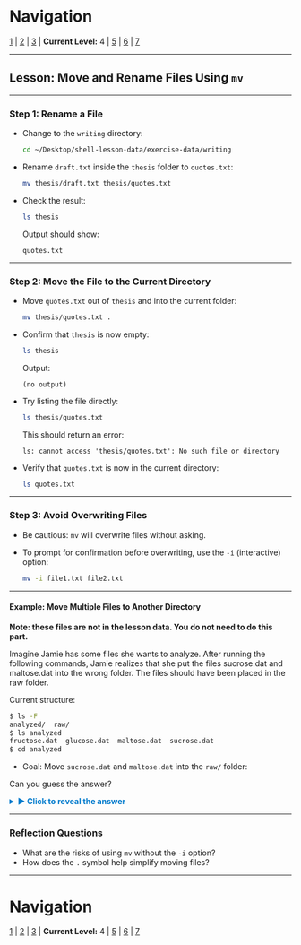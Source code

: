 # Navigation
[1](./unix-shell-basics-creating-files-lv1.md) | [2](./unix-shell-basics-creating-files-lv2.md) | [3](./unix-shell-basics-creating-files-lv3.md) | **Current Level:** 4 | [5](./unix-shell-basics-creating-files-lv5.md) | [6](./unix-shell-basics-creating-files-lv6.md) | [7](./unix-shell-basics-creating-files-lv7.md)

---

## Lesson: Move and Rename Files Using `mv`

---

### Step 1: Rename a File

* Change to the `writing` directory:

  ```bash
  cd ~/Desktop/shell-lesson-data/exercise-data/writing
  ```

* Rename `draft.txt` inside the `thesis` folder to `quotes.txt`:

  ```bash
  mv thesis/draft.txt thesis/quotes.txt
  ```

* Check the result:

  ```bash
  ls thesis
  ```

  Output should show:

  ```
  quotes.txt
  ```

---

### Step 2: Move the File to the Current Directory

* Move `quotes.txt` out of `thesis` and into the current folder:

  ```bash
  mv thesis/quotes.txt .
  ```

* Confirm that `thesis` is now empty:

  ```bash
  ls thesis
  ```

  Output:

  ```
  (no output)
  ```

* Try listing the file directly:

  ```bash
  ls thesis/quotes.txt
  ```

  This should return an error:

  ```
  ls: cannot access 'thesis/quotes.txt': No such file or directory
  ```

* Verify that `quotes.txt` is now in the current directory:

  ```bash
  ls quotes.txt
  ```

---

### Step 3: Avoid Overwriting Files

* Be cautious: `mv` will overwrite files without asking.
* To prompt for confirmation before overwriting, use the `-i` (interactive) option:

  ```bash
  mv -i file1.txt file2.txt
  ```

---

#### Example: Move Multiple Files to Another Directory

**Note: these files are not in the lesson data. You do not need to do this part.**

Imagine Jamie has some files she wants to analyze. After running the following commands, Jamie realizes that she put the files sucrose.dat and maltose.dat into the wrong folder. The files should have been placed in the raw folder.

  Current structure:

  ```bash
  $ ls -F
  analyzed/  raw/
  $ ls analyzed
  fructose.dat  glucose.dat  maltose.dat  sucrose.dat
  $ cd analyzed
  ```

* Goal: Move `sucrose.dat` and `maltose.dat` into the `raw/` folder:

Can you guess the answer?


<details>
  <summary style="cursor: pointer; color: #007acc; font-weight: bold;">▶ Click to reveal the answer</summary>
  <div style="margin-top: 10px; padding: 10px; background-color: #f5f5f5; border-left: 4px solid #007acc; border-radius: 4px;">
    ```bash
    mv sucrose.dat maltose.dat ../raw
    ```
  </div>
</details>

---

### Reflection Questions

* What are the risks of using `mv` without the `-i` option?
* How does the `.` symbol help simplify moving files?

---

# Navigation
[1](./unix-shell-basics-creating-files-lv1.md) | [2](./unix-shell-basics-creating-files-lv2.md) | [3](./unix-shell-basics-creating-files-lv3.md) | **Current Level:** 4 | [5](./unix-shell-basics-creating-files-lv5.md) | [6](./unix-shell-basics-creating-files-lv6.md) | [7](./unix-shell-basics-creating-files-lv7.md)

